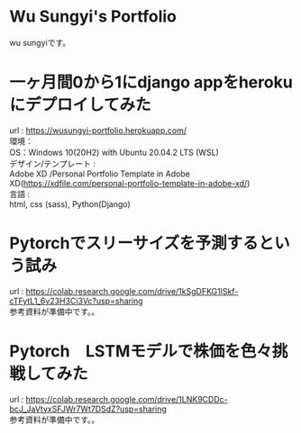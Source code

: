 # Wu Sungyi's Portfolio
wu sungyiです。<br>

# 一ヶ月間0から1にdjango appをherokuにデプロイしてみた
url : https://wusungyi-portfolio.herokuapp.com/<br>
環境：<br>
OS：Windows 10(20H2) with Ubuntu 20.04.2 LTS (WSL)<br>
デザイン/テンプレート :<br>
Adobe XD /Personal Portfolio Template in Adobe XD(https://xdfile.com/personal-portfolio-template-in-adobe-xd/)<br>
言語 : <br>html, css (sass), Python(Django)<br>

# Pytorchでスリーサイズを予測するという試み
url : https://colab.research.google.com/drive/1kSgDFKG1lSkf-cTFytL1_6v23H3Ci3Vc?usp=sharing<br>
参考資料が準備中です。。

# Pytorch　LSTMモデルで株価を色々挑戦してみた
url : https://colab.research.google.com/drive/1LNK9CDDc-bcJ_JaVtyxSFJWr7Wt7DSdZ?usp=sharing<br>
参考資料が準備中です。。
